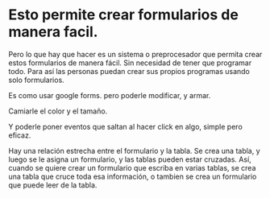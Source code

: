 # Esto permite crear formularios de manera facil.
Pero lo que hay que hacer es un sistema o preprocesador que permita crear estos formularios de manera fácil. Sin necesidad de tener que programar todo. Para así las personas puedan crear sus propios programas usando solo formularios.

Es como usar google forms. pero poderle modificar, y armar.

Camiarle el color y el tamaño.

Y poderle poner eventos que saltan al hacer click en algo, simple pero eficaz.


Hay una relación estrecha entre el formulario y la tabla. Se crea una tabla, y luego se le asigna un formulario, y las tablas pueden estar cruzadas. Así, cuando se quiere crear un formulario que escriba en varias tablas, se crea una tabla que cruce toda esa información, o tambien se crea un formulario que puede leer de la tabla.